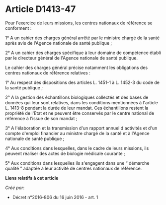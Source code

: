 # Article D1413-47

Pour l'exercice de leurs missions, les centres nationaux de référence se conforment : 

1° A un cahier des charges général arrêté par le ministre chargé de la santé après avis de l'Agence nationale de santé
publique ; 

2° A un cahier des charges spécifique à leur domaine de compétence établi par le directeur général de l'Agence nationale de
santé publique. 

Le cahier des charges général précise notamment les obligations des centres nationaux de référence relatives : 

1° Au respect des dispositions des articles L. 1451-1 à L. 1452-3 du code de la santé publique ; 

2° A la gestion des échantillons biologiques collectés et des bases de données qui leur sont relatives, dans les conditions
mentionnées à l'article L. 1413-8 pendant la durée de leur mandat. Ces échantillons restent la propriété de l'Etat et ne
peuvent être conservés par le centre national de référence à l'issue de son mandat ; 

3° A l'élaboration et la transmission d'un rapport annuel d'activités et d'un compte d'emploi financier au ministre chargé de
la santé et à l'Agence nationale de santé publique ; 

4° Aux conditions dans lesquelles, dans le cadre de leurs missions, ils peuvent réaliser des actes de biologie médicale
courante ; 

5° Aux conditions dans lesquelles ils s'engagent dans une “ démarche qualité ” adaptée à leur activité de centres nationaux
de référence.

**Liens relatifs à cet article**

_Créé par_:

  - Décret n°2016-806 du 16 juin 2016 - art. 1
